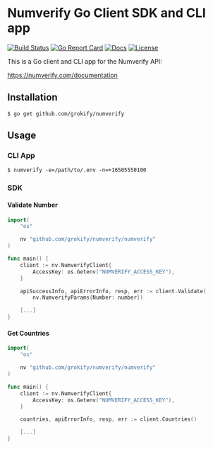 Numverify Go Client SDK and CLI app
===================================

[![Build Status][build-status-svg]][build-status-link]
[![Go Report Card][goreport-svg]][goreport-link]
[![Docs][docs-godoc-svg]][docs-godoc-link]
[![License][license-svg]][license-link]

This is a Go client and CLI app for the Numverify API:

https://numverify.com/documentation

## Installation

```
$ go get github.com/grokify/numverify
```

## Usage

### CLI App

```
$ numverify -e=/path/to/.env -n=+16505550100
```

### SDK

#### Validate Number

```go
import(
	"os"

	nv "github.com/grokify/numverify/numverify"
)

func main() {
	client := nv.NumverifyClient{
		AccessKey: os.Getenv("NUMVERIFY_ACCESS_KEY"),
	}

	apiSuccessInfo, apiErrorInfo, resp, err := client.Validate(
		nv.NumverifyParams{Number: number})

	[...]
}
```

#### Get Countries

```go
import(
	"os"

	nv "github.com/grokify/numverify/numverify"
)

func main() {
	client := nv.NumverifyClient{
		AccessKey: os.Getenv("NUMVERIFY_ACCESS_KEY"),
	}

	countries, apiErrorInfo, resp, err := client.Countries()

	[...]
}
```

 [build-status-svg]: https://api.travis-ci.org/grokify/go-numverify.svg?branch=master
 [build-status-link]: https://travis-ci.org/grokify/go-numverify
 [goreport-svg]: https://goreportcard.com/badge/github.com/grokify/go-numverify
 [goreport-link]: https://goreportcard.com/report/github.com/grokify/go-numverify
 [docs-godoc-svg]: https://img.shields.io/badge/docs-godoc-blue.svg
 [docs-godoc-link]: https://godoc.org/github.com/grokify/go-numverify
 [license-svg]: https://img.shields.io/badge/license-MIT-blue.svg
 [license-link]: https://github.com/grokify/go-numverify/blob/master/LICENSE